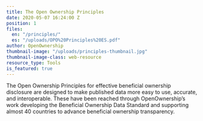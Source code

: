 ```yaml
---
title: The Open Ownership Principles
date: 2020-05-07 16:24:00 Z
position: 1
files:
  en: "/principles/"
  es: "/uploads/OPO%20Principles%20ES.pdf"
author: OpenOwnership
thumbnail-image: "/uploads/principles-thumbnail.jpg"
thumbnail-image-class: web-resource
resource_type: Tools
is_featured: true
---
```


The Open Ownership Principles for effective beneficial ownership disclosure are designed to make
published data more easy to use, accurate, and interoperable. These have been
reached through OpenOwnership’s work developing the Beneficial Ownership Data
Standard and supporting almost 40 countries to advance beneficial ownership
transparency.
